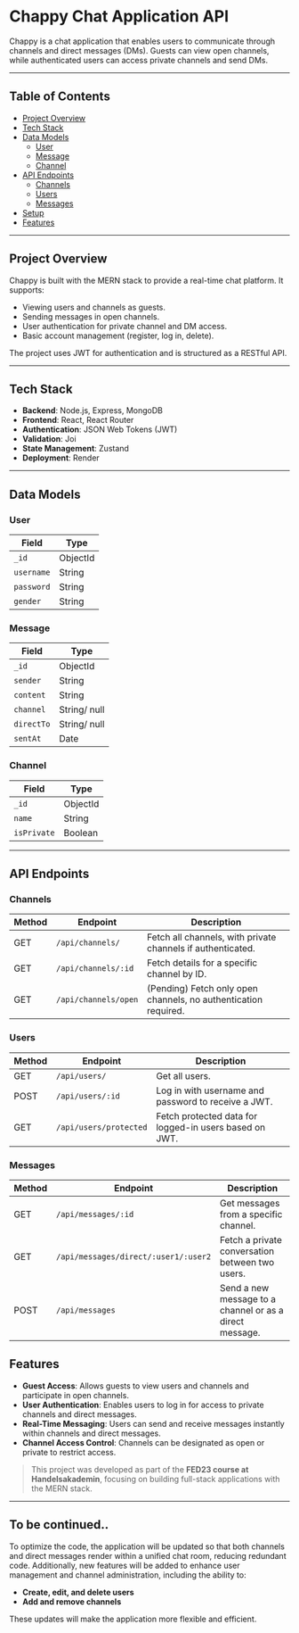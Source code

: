 # Chappy Chat Application API

Chappy is a chat application that enables users to communicate through channels and direct messages (DMs). Guests can view open channels, while authenticated users can access private channels and send DMs.

---

## Table of Contents

-   [Project Overview](#project-overview)
-   [Tech Stack](#tech-stack)
-   [Data Models](#data-models)
    -   [User](#user)
    -   [Message](#message)
    -   [Channel](#channel)
-   [API Endpoints](#api-endpoints)
    -   [Channels](#channels)
    -   [Users](#users)
    -   [Messages](#messages)
-   [Setup](#setup)
-   [Features](#features)

---

## Project Overview

Chappy is built with the MERN stack to provide a real-time chat platform. It supports:

-   Viewing users and channels as guests.
-   Sending messages in open channels.
-   User authentication for private channel and DM access.
-   Basic account management (register, log in, delete).

The project uses JWT for authentication and is structured as a RESTful API.

---

## Tech Stack

-   **Backend**: Node.js, Express, MongoDB
-   **Frontend**: React, React Router
-   **Authentication**: JSON Web Tokens (JWT)
-   **Validation**: Joi
-   **State Management**: Zustand
-   **Deployment**: Render

---

## Data Models

### User

| Field      | Type     |
| ---------- | -------- |
| `_id`      | ObjectId |
| `username` | String   |
| `password` | String   |
| `gender`   | String   |

### Message

| Field      | Type         |
| ---------- | ------------ |
| `_id`      | ObjectId     |
| `sender`   | String       |
| `content`  | String       |
| `channel`  | String/ null |
| `directTo` | String/ null |
| `sentAt`   | Date         |

### Channel

| Field       | Type     |
| ----------- | -------- |
| `_id`       | ObjectId |
| `name`      | String   |
| `isPrivate` | Boolean  |

---

## API Endpoints

### Channels

| Method | Endpoint             | Description                                                     |
| ------ | -------------------- | --------------------------------------------------------------- |
| GET    | `/api/channels/`     | Fetch all channels, with private channels if authenticated.     |
| GET    | `/api/channels/:id`  | Fetch details for a specific channel by ID.                     |
| GET    | `/api/channels/open` | (Pending) Fetch only open channels, no authentication required. |

### Users

| Method | Endpoint               | Description                                            |
| ------ | ---------------------- | ------------------------------------------------------ |
| GET    | `/api/users/`          | Get all users.                                         |
| POST   | `/api/users/:id`       | Log in with username and password to receive a JWT.    |
| GET    | `/api/users/protected` | Fetch protected data for logged-in users based on JWT. |

### Messages

| Method | Endpoint                             | Description                                             |
| ------ | ------------------------------------ | ------------------------------------------------------- |
| GET    | `/api/messages/:id`                  | Get messages from a specific channel.                   |
| GET    | `/api/messages/direct/:user1/:user2` | Fetch a private conversation between two users.         |
| POST   | `/api/messages`                      | Send a new message to a channel or as a direct message. |

## Features

-   **Guest Access**: Allows guests to view users and channels and participate in open channels.
-   **User Authentication**: Enables users to log in for access to private channels and direct messages.
-   **Real-Time Messaging**: Users can send and receive messages instantly within channels and direct messages.
-   **Channel Access Control**: Channels can be designated as open or private to restrict access.

> This project was developed as part of the **FED23 course at Handelsakademin**, focusing on building full-stack applications with the MERN stack.

---

## To be continued..

To optimize the code, the application will be updated so that both channels and direct messages render within a unified chat room, reducing redundant code. Additionally, new features will be added to enhance user management and channel administration, including the ability to:

-   **Create, edit, and delete users**
-   **Add and remove channels**

These updates will make the application more flexible and efficient.
